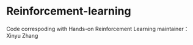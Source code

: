 # Reinforcement-learning
Code correspoding with Hands-on Reinforcement Learning
maintainer： Xinyu Zhang
